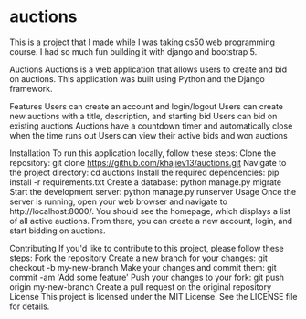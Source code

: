 # auctions
This is a project that I made while I was taking cs50 web programming course. I had so much fun building it with django and bootstrap 5.

Auctions
Auctions is a web application that allows users to create and bid on auctions. This application was built using Python and the Django framework.


Features
 Users can create an account and login/logout
 Users can create new auctions with a title, description, and starting bid
 Users can bid on existing auctions
 Auctions have a countdown timer and automatically close when the time runs out
 Users can view their active bids and won auctions
 
Installation
 To run this application locally, follow these steps:
  Clone the repository: git clone https://github.com/khajiev13/auctions.git
  Navigate to the project directory: cd auctions
  Install the required dependencies: pip install -r requirements.txt
  Create a database: python manage.py migrate
  Start the development server: python manage.py runserver
Usage
 Once the server is running, open your web browser and navigate to http://localhost:8000/. You should see the homepage, which displays a list of all active auctions. From there, you can create a new account, login, and start bidding on auctions.

Contributing
 If you'd like to contribute to this project, please follow these steps:
  Fork the repository
  Create a new branch for your changes: git checkout -b my-new-branch
  Make your changes and commit them: git commit -am 'Add some feature'
  Push your changes to your fork: git push origin my-new-branch
  Create a pull request on the original repository
License
 This project is licensed under the MIT License. See the LICENSE file for details.
